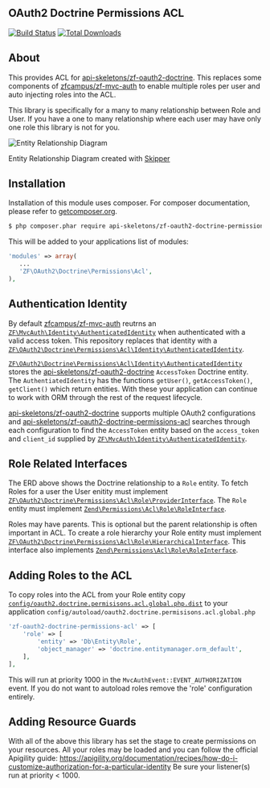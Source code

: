 OAuth2 Doctrine Permissions ACL
-------------------------------

[![Build Status](https://travis-ci.org/API-Skeletons/zf-oauth2-doctrine-permissions-acl.svg)](https://travis-ci.org/API-Skeletons/zf-oauth2-doctrine-permissions-acl)
[![Total Downloads](https://poser.pugx.org/api-skeletons/zf-oauth2-doctrine-permissions-acl/downloads)](https://packagist.org/packages/api-skeletons/zf-oauth2-doctrine-permissions-acl)

About
-----

This provides ACL for [api-skeletons/zf-oauth2-doctrine](https://github.com/API-Skeletons/zf-oauth2-doctrine).  This replaces some components of [zfcampus/zf-mvc-auth](https://github.com/zfcampus/zf-mvc-auth) to enable multiple roles per user and auto injecting roles into the ACL.

This library is specifically for a many to many relationship between Role and User.  If you have a one to many relationship where each user may have only one role this library is not for you.

![Entity Relationship Diagram](https://raw.githubusercontent.com/API-Skeletons/zf-oauth2-doctrine-permissions/master/media/erd.png)

Entity Relationship Diagram created with [Skipper](https://skipper18.com)


Installation
------------
Installation of this module uses composer. For composer documentation, please refer to [getcomposer.org](http://getcomposer.org/).

```sh
$ php composer.phar require api-skeletons/zf-oauth2-doctrine-permissions-acl
```

This will be added to your applications list of modules:

```php
'modules' => array(
   ...
   'ZF\OAuth2\Doctrine\Permissions\Acl',
),
```

Authentication Identity
-----------------------

By default [zfcampus/zf-mvc-auth](https://github.com/zfcampus/zf-mvc-auth) reutrns an [`ZF\MvcAuth\Identity\AuthenticatedIdentity`](https://github.com/zfcampus/zf-mvc-auth/blob/master/src/Identity/AuthenticatedIdentity.php) when authenticated with a valid access token.  This repository replaces that identity with a [`ZF\OAuth2\Doctrine\Permissions\Acl\Identity\AuthenticatedIdentity`](https://github.com/API-Skeletons/zf-oauth2-doctrine-permissions-acl/blob/master/src/Identity/AuthenticatedIdentity.php).

[`ZF\OAuth2\Doctrine\Permissions\Acl\Identity\AuthenticatedIdentity`](https://github.com/API-Skeletons/zf-oauth2-doctrine-permissions-acl/blob/master/src/Identity/AuthenticatedIdentity.php) stores the [api-skeletons/zf-oauth2-doctrine](https://github.com/API-Skeletons/zf-oauth2-doctrine) `AccessToken` Doctrine entity.  The `AuthentiatedIdentity` has the functions `getUser()`, `getAccessToken()`, `getClient()` which return entities.  With these your application can continue to work with ORM through the rest of the request lifecycle.

[api-skeletons/zf-oauth2-doctrine](https://github.com/API-Skeletons/zf-oauth2-doctrine) supports multiple OAuth2 configurations and [api-skeletons/zf-oauth2-doctrine-permissions-acl](https://github.com/API-Skeletons/zf-oauth2-doctrine-permissions-acl) searches through each configuration to find the `AccessToken` entity based on the `access_token` and `client_id` supplied by [`ZF\MvcAuth\Identity\AuthenticatedIdentity`](https://github.com/zfcampus/zf-mvc-auth/blob/master/src/Identity/AuthenticatedIdentity.php).


Role Related Interfaces
-----------------------

The ERD above shows the Doctrine relationship to a `Role` entity.  To fetch Roles for a user the User enitity must implement [`ZF\OAuth2\Doctrine\Permissions\Acl\Role\ProviderInterface`](https://github.com/API-Skeletons/zf-oauth2-doctrine-permissions-acl/blob/master/src/Role/ProviderInterface.php).  The `Role` entity must implement [`Zend\Permissions\Acl\Role\RoleInterface`](https://github.com/zendframework/zend-permissions-acl/blob/master/src/Role/RoleInterface.php).

Roles may have parents.  This is optional but the parent relationship is often important in ACL.  To create a role hierarchy your Role entity must implement [`ZF\OAuth2\Doctrine\Permissions\Acl\Role\HierarchicalInterface`](https://github.com/API-Skeletons/zf-oauth2-doctrine-permissions-acl/blob/master/src/Role/HierarchicalInterface.php).  This interface also implements [`Zend\Permissions\Acl\Role\RoleInterface`](https://github.com/zendframework/zend-permissions-acl/blob/master/src/Role/RoleInterface.php).


Adding Roles to the ACL
-----------------------

To copy roles into the ACL from your Role entity copy [`config/oauth2.doctrine.permisisons.acl.global.php.dist`](https://github.com/API-Skeletons/zf-oauth2-doctrine-permissions-acl/blob/master/config/oauth2.doctrine.permisisons.global.php.dist) to your application `config/autoload/oauth2.doctrine.permisisons.acl.global.php`  
```php
'zf-oauth2-doctrine-permissions-acl' => [
    'role' => [
        'entity' => 'Db\Entity\Role',
        'object_manager' => 'doctrine.entitymanager.orm_default',
    ],
],
```
This will run at priority 1000 in the `MvcAuthEvent::EVENT_AUTHORIZATION` event.  If you do not want to autoload roles remove the 'role' configuration entirely.


Adding Resource Guards
-------------------------------

With all of the above this library has set the stage to create permissions on your resources.
All your roles may be loaded and you can follow the official Apigility guide:
https://apigility.org/documentation/recipes/how-do-i-customize-authorization-for-a-particular-identity
Be sure your listener(s) run at priority < 1000.
